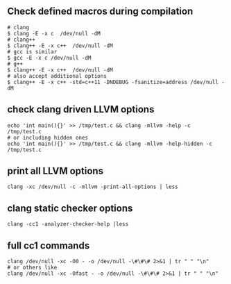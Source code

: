 ## Check defined macros during compilation
```
# clang
$ clang -E -x c  /dev/null -dM
# clang++
$ clang++ -E -x c++  /dev/null -dM
# gcc is similar
$ gcc -E -x c /dev/null -dM
# g++
$ clang++ -E -x c++  /dev/null -dM
# also accept additional options
$ clang++ -E -x c++ -std=c++11 -DNDEBUG -fsanitize=address /dev/null -dM
```

## check clang driven LLVM options
```
echo 'int main(){}' >> /tmp/test.c && clang -mllvm -help -c /tmp/test.c
# or including hidden ones
echo 'int main(){}' >> /tmp/test.c && clang -mllvm -help-hidden -c /tmp/test.c
```

## print all LLVM options
```
clang -xc /dev/null -c -mllvm -print-all-options | less
```

## clang static checker options
```
clang -cc1 -analyzer-checker-help |less
```

## full cc1 commands
```
clang /dev/null -xc -O0 - -o /dev/null -\#\#\# 2>&1 | tr " " "\n"
# or others like
clang /dev/null -xc -Ofast - -o /dev/null -\#\#\# 2>&1 | tr " " "\n"
```
